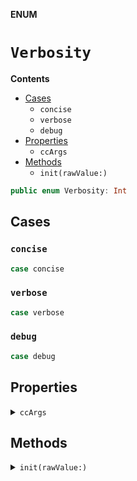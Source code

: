 **ENUM**

# `Verbosity`

**Contents**

- [Cases](#cases)
  - `concise`
  - `verbose`
  - `debug`
- [Properties](#properties)
  - `ccArgs`
- [Methods](#methods)
  - `init(rawValue:)`

```swift
public enum Verbosity: Int
```

## Cases
### `concise`

```swift
case concise
```

### `verbose`

```swift
case verbose
```

### `debug`

```swift
case debug
```

## Properties
<details><summary markdown="span"><code>ccArgs</code></summary>

```swift
public var ccArgs: [String]
```

</details>

## Methods
<details><summary markdown="span"><code>init(rawValue:)</code></summary>

```swift
public init(rawValue: Int)
```

#### Parameters

| Name | Description |
| ---- | ----------- |
| rawValue | The raw value to use for the new instance. |

</details>